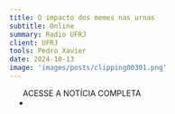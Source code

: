 ```yaml
---
title: O impacto dos memes nas urnas
subtitle: Online
summary: Radio UFRJ
client: UFRJ
tools: Pedro Xavier
date: 2024-10-13
image: 'images/posts/clipping00301.png'
---
```


<div class="post__share"><ul class="share__list list-reset">ACESSE A NOTÍCIA COMPLETA<li class="share__item" style="margin-left: 10px"><a class="share__link share__facebook" style="background: #fa5657" href="https://open.spotify.com/episode/0rdXB6JAQQeR4XtXg19NNX?si=OkrJij0iQR6elfTrHN8Faw&nd=1&dlsi=cc072aee24fc498c
onclick=window.open(this.href, 'pop-up', 'left=20,top=20,width=500,height=500,toolbar=1,resizable=0'); return false;" title="Link" rel="nofolow"><i class="fa-solid fa-link"></i></a></li></ul></div>
<!-- <div class="gallery-box"><div class="gallery"><img src="/clipping/images/example-1.jpg" loading="lazy" alt="Project"><img src="/clipping/images/example-2.jpg" loading="lazy" alt="Project"></div><em>Gallery / <a href="https://www.freepik.com/" target="_blank">Freepic</a></em></div> -->
